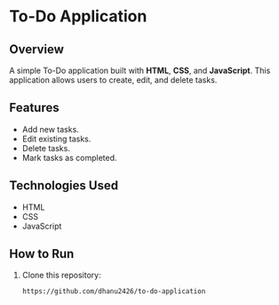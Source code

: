 # To-Do Application

## Overview
A simple To-Do application built with **HTML**, **CSS**, and **JavaScript**. This application allows users to create, edit, and delete tasks.

## Features
- Add new tasks.
- Edit existing tasks.
- Delete tasks.
- Mark tasks as completed.

## Technologies Used
- HTML
- CSS
- JavaScript

## How to Run
1. Clone this repository:
   ```bash
   https://github.com/dhanu2426/to-do-application

